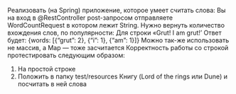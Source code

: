 Реализовать (на Spring) приложение, которое умеет считать слова:
Вы на вход в @RestController post-запросом отправляете WordCountRequest в котором лежит String.
Нужно вернуть количество вхождения слов, по популярности:
Для строки «Grut! I am grut!’
Ответ будет:
{words: [{“grut”: 2}, {“i”: 1}, {“am”: 1}]}
Можно так-же использовать не массив, а Map — тоже засчитается
Корректность работы со строкой протестировать следующим образом:
1. На простой строке
2. Положить в папку test/resources
Книгу (Lord of the rings или Dune) и посчитать в ней слова